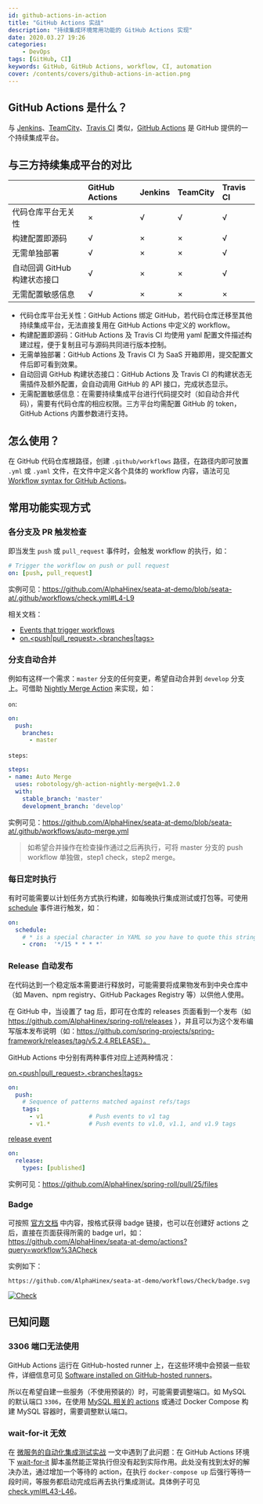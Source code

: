 ```yaml
---
id: github-actions-in-action
title: "GitHub Actions 实战"
description: "持续集成环境常用功能的 GitHub Actions 实现"
date: 2020.03.27 19:26
categories:
    - DevOps
tags: [GitHub, CI]
keywords: GitHub, GitHub Actions, workflow, CI, automation
cover: /contents/covers/github-actions-in-action.png
---
```


## GitHub Actions 是什么？

与 [Jenkins](https://jenkins.io/)、[TeamCity](https://www.jetbrains.com/teamcity/)、[Travis CI](https://travis-ci.org/) 类似，[GitHub Actions](https://help.github.com/en/actions) 是 GitHub 提供的一个持续集成平台。

## 与三方持续集成平台的对比

||GitHub Actions|Jenkins|TeamCity|Travis CI|
|:--|:--|:--|:--|:--|
|代码仓库平台无关性|×|√|√|√|
|构建配置即源码|√|×|×|√|
|无需单独部署|√|×|×|√|
|自动回调 GitHub 构建状态接口|√|×|×|√|
|无需配置敏感信息|√|×|×|×|

* 代码仓库平台无关性：GitHub Actions 绑定 GitHub，若代码仓库迁移至其他持续集成平台，无法直接复用在 GitHub Actions 中定义的 workflow。
* 构建配置即源码：GitHub Actions 及 Travis CI 均使用 yaml 配置文件描述构建过程，便于复制且可与源码共同进行版本控制。
* 无需单独部署：GitHub Actions 及 Travis CI 为 SaaS 开箱即用，提交配置文件后即可看到效果。
* 自动回调 GitHub 构建状态接口：GitHub Actions 及 Travis CI 的构建状态无需插件及额外配置，会自动调用 GitHub 的 API 接口，完成状态显示。
* 无需配置敏感信息：在需要持续集成平台进行代码提交时（如自动合并代码），需要有代码仓库的相应权限。三方平台均需配置 GitHub 的 token，GitHub Actions 内置参数进行支持。

## 怎么使用？

在 GitHub 代码仓库根路径，创建 `.github/workflows` 路径，在路径内即可放置 `.yml` 或 `.yaml` 文件，在文件中定义各个具体的 workflow 内容，语法可见 [Workflow syntax for GitHub Actions](https://help.github.com/en/actions/automating-your-workflow-with-github-actions/workflow-syntax-for-github-actions)。

## 常用功能实现方式

### 各分支及 PR 触发检查

即当发生 `push` 或 `pull_request` 事件时，会触发 workflow 的执行，如：

```yaml
# Trigger the workflow on push or pull request
on: [push, pull_request]
```

实例可见：https://github.com/AlphaHinex/seata-at-demo/blob/seata-at/.github/workflows/check.yml#L4-L9

相关文档：

* [Events that trigger workflows](https://help.github.com/en/actions/reference/events-that-trigger-workflows)
* [on.<push|pull_request>.<branches|tags>](https://help.github.com/en/actions/reference/workflow-syntax-for-github-actions#onpushpull_requestbranchestags)

### 分支自动合并

例如有这样一个需求：`master` 分支的任何变更，希望自动合并到 `develop` 分支上。可借助 [Nightly Merge Action](https://github.com/marketplace/actions/nightly-merge) 来实现，如：

`on`:
```yaml
on:
  push:
    branches:
      - master
```

`steps`:
```yaml
steps:
- name: Auto Merge
  uses: robotology/gh-action-nightly-merge@v1.2.0
  with:
    stable_branch: 'master'
    development_branch: 'develop'
```

实例可见：https://github.com/AlphaHinex/seata-at-demo/blob/seata-at/.github/workflows/auto-merge.yml

> 如希望合并操作在检查操作通过之后再执行，可将 master 分支的 push workflow 单独做，step1 check，step2 merge。

### 每日定时执行

有时可能需要以计划任务方式执行构建，如每晚执行集成测试或打包等。可使用 [schedule](https://help.github.com/en/actions/reference/events-that-trigger-workflows#scheduled-events-schedule) 事件进行触发，如：

```yaml
on:
  schedule:
    # * is a special character in YAML so you have to quote this string
    - cron:  '*/15 * * * *'
```

### Release 自动发布

在代码达到一个稳定版本需要进行释放时，可能需要将成果物发布到中央仓库中（如 Maven、npm registry、GitHub Packages Registry 等）以供他人使用。

在 GitHub 中，当设置了 tag 后，即可在仓库的 releases 页面看到一个发布（如 https://github.com/AlphaHinex/spring-roll/releases ），并且可以为这个发布编写版本发布说明（如：https://github.com/spring-projects/spring-framework/releases/tag/v5.2.4.RELEASE）。

GitHub Actions 中分别有两种事件对应上述两种情况：

[on.<push|pull_request>.<branches|tags>](https://help.github.com/en/actions/reference/workflow-syntax-for-github-actions#onpushpull_requestbranchestags)

```yaml
on:
  push:
    # Sequence of patterns matched against refs/tags
    tags:        
      - v1             # Push events to v1 tag
      - v1.*           # Push events to v1.0, v1.1, and v1.9 tags
```

[release event](https://help.github.com/en/actions/reference/events-that-trigger-workflows#release-event-release)

```yaml
on:
  release:
    types: [published]
```

实例可见：https://github.com/AlphaHinex/spring-roll/pull/25/files

### Badge

可按照 [官方文档](https://help.github.com/en/actions/configuring-and-managing-workflows/configuring-a-workflow#adding-a-workflow-status-badge-to-your-repository) 中内容，按格式获得 badge 链接，也可以在创建好 actions 之后，直接在页面获得所需的 badge url，如：https://github.com/AlphaHinex/seata-at-demo/actions?query=workflow%3ACheck

实例如下：

`https://github.com/AlphaHinex/seata-at-demo/workflows/Check/badge.svg`

[![Check](https://github.com/AlphaHinex/seata-at-demo/workflows/Check/badge.svg)](https://github.com/AlphaHinex/seata-at-demo/actions?query=workflow%3ACheck)

## 已知问题

### 3306 端口无法使用

GitHub Actions 运行在 GitHub-hosted runner 上，在这些环境中会预装一些软件，详细信息可见 [Software installed on GitHub-hosted runners](https://help.github.com/en/actions/reference/software-installed-on-github-hosted-runners)。

所以在希望自建一些服务（不使用预装的）时，可能需要调整端口。如 MySQL 的默认端口 `3306`，在使用 [MySQL 相关的 actions](https://github.com/marketplace?type=actions&query=mysql) 或通过 Docker Compose 构建 MySQL 容器时，需要调整默认端口。

### wait-for-it 无效

在 [微服务的自动化集成测试实战](https://alphahinex.github.io/2020/02/05/microservices-integration-test-in-action/#%E6%8C%81%E7%BB%AD%E9%9B%86%E6%88%90%E7%8E%AF%E5%A2%83%E9%85%8D%E7%BD%AE) 一文中遇到了此问题：在 GitHub Actions 环境下 [wait-for-it](https://github.com/vishnubob/wait-for-it) 脚本虽然能正常执行但没有起到实际作用。此处没有找到太好的解决办法，通过增加一个等待的 action，在执行 `docker-compose up` 后强行等待一段时间，等服务都启动完成后再去执行集成测试。具体例子可见 [check.yml#L43-L46](https://github.com/AlphaHinex/seata-at-demo/blob/seata-at/.github/workflows/check.yml#L43-L46)。

